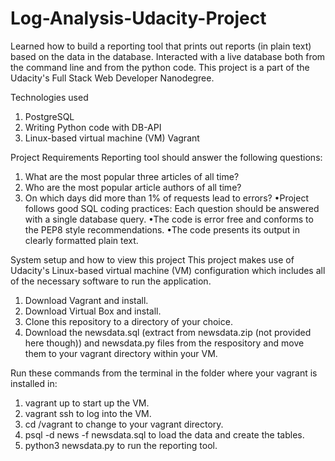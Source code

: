 # Log-Analysis-Udacity-Project

Learned how to build a reporting tool that prints out reports (in plain text) based on the data in the database. Interacted with a live database both from the command line and from the python code. This project is a part of the Udacity's Full Stack Web Developer Nanodegree.

Technologies used
1. PostgreSQL
2. Writing Python code with DB-API
3. Linux-based virtual machine (VM) Vagrant

Project Requirements
Reporting tool should answer the following questions:

1. What are the most popular three articles of all time?
2. Who are the most popular article authors of all time?
3. On which days did more than 1% of requests lead to errors?
•Project follows good SQL coding practices: Each question should be answered with a single database query.
•The code is error free and conforms to the PEP8 style recommendations.
•The code presents its output in clearly formatted plain text.

System setup and how to view this project
This project makes use of Udacity's Linux-based virtual machine (VM) configuration which includes all of the necessary software to run the application.

1. Download Vagrant and install.
2. Download Virtual Box and install.
3. Clone this repository to a directory of your choice.
4. Download the newsdata.sql (extract from newsdata.zip (not provided here though)) and newsdata.py files from the respository and move them to your vagrant directory within your VM.

Run these commands from the terminal in the folder where your vagrant is installed in:
1. vagrant up to start up the VM.
2. vagrant ssh to log into the VM.
3. cd /vagrant to change to your vagrant directory.
4. psql -d news -f newsdata.sql to load the data and create the tables.
5. python3 newsdata.py to run the reporting tool.
